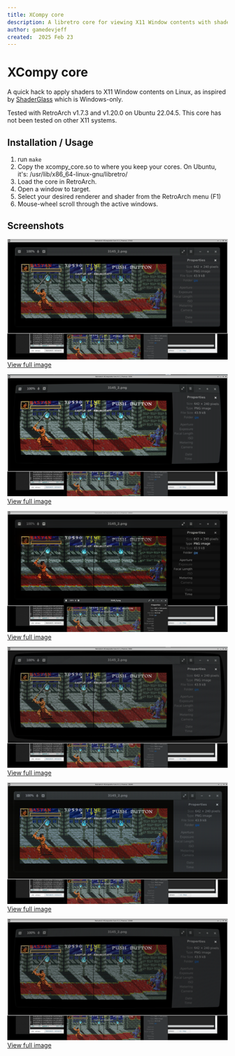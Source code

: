 ```yaml
---
title: XCompy core
description: A libretro core for viewing X11 Window contents with shaders applied.
author: gamedevjeff
created:  2025 Feb 23
---
```


XCompy core
===========

A quick hack to apply shaders to X11 Window contents on Linux, as inspired by [ShaderGlass](https://github.com/mausimus/ShaderGlass) which is Windows-only.

Tested with RetroArch v1.7.3 and v1.20.0 on Ubuntu 22.04.5. This core has not been tested on other X11 systems.

Installation / Usage
------------
1. run `make`
2. Copy the xcompy_core.so to where you keep your cores.  On Ubuntu, it's: /usr/lib/x86_64-linux-gnu/libretro/
3. Load the core in RetroArch.
4. Open a window to target.
5. Select your desired renderer and shader from the RetroArch menu (F1)
6. Mouse-wheel scroll through the active windows.

Screenshots
-----------

[![ss-crtaperature.png](ss-crtaperature.png) View full image](ss-crtaperature.png)

[![ss-crtconsumer.png](ss-crtconsumer.png) View full image](ss-crtconsumer.png)

[![ss-1tap-bloom.png](ss-1tap-bloom.png) View full image](ss-1tap-bloom.png)

[![crt-cyclon.png](crt-cyclon.png) View full image](crt-cyclon.png)

[![crt-hylian-sinc-composite.png](crt-hylian-sinc-composite.png) View full image](crt-hylian-sinc-composite.png)

[![crt-lottes-multipass-glow.png](crt-lottes-multipass-glow.png) View full image](crt-lottes-multipass-glow.png)
